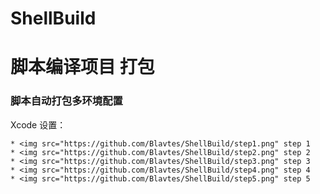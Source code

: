 ShellBuild
==========
# 脚本编译项目 打包
### 脚本自动打包多环境配置

Xcode 设置：

    * <img src="https://github.com/Blavtes/ShellBuild/step1.png" step 1
    * <img src="https://github.com/Blavtes/ShellBuild/step2.png" step 2
    * <img src="https://github.com/Blavtes/ShellBuild/step3.png" step 3
    * <img src="https://github.com/Blavtes/ShellBuild/step4.png" step 4
    * <img src="https://github.com/Blavtes/ShellBuild/step5.png" step 5
